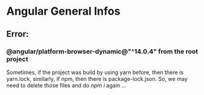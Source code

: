 # Angular General Infos

## Error:

### @angular/platform-browser-dynamic@"^14.0.4" from the root project

Sometimes, if the project was build by using yarn before, then there is yarn.lock, similarly, if npm, then there is package-lock.json. 
So, we may need to delete those files and do *npm i* again ...


